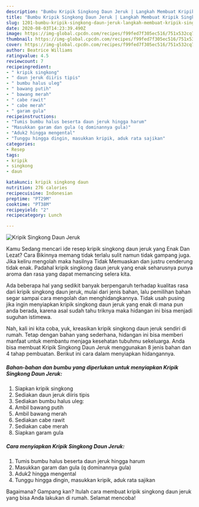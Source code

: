 ```yaml
---
description: "Bumbu Kripik Singkong Daun Jeruk | Langkah Membuat Kripik Singkong Daun Jeruk Yang Menggugah Selera"
title: "Bumbu Kripik Singkong Daun Jeruk | Langkah Membuat Kripik Singkong Daun Jeruk Yang Menggugah Selera"
slug: 1201-bumbu-kripik-singkong-daun-jeruk-langkah-membuat-kripik-singkong-daun-jeruk-yang-menggugah-selera
date: 2020-08-03T14:23:39.490Z
image: https://img-global.cpcdn.com/recipes/f99fed7f305ec516/751x532cq70/kripik-singkong-daun-jeruk-foto-resep-utama.jpg
thumbnail: https://img-global.cpcdn.com/recipes/f99fed7f305ec516/751x532cq70/kripik-singkong-daun-jeruk-foto-resep-utama.jpg
cover: https://img-global.cpcdn.com/recipes/f99fed7f305ec516/751x532cq70/kripik-singkong-daun-jeruk-foto-resep-utama.jpg
author: Beatrice Williams
ratingvalue: 4.5
reviewcount: 7
recipeingredient:
- " kripik singkong"
- " daun jeruk diiris tipis"
- " bumbu halus uleg"
- " bawang putih"
- " bawang merah"
- " cabe rawit"
- " cabe merah"
- " garam gula"
recipeinstructions:
- "Tumis bumbu halus beserta daun jeruk hingga harum"
- "Masukkan garam dan gula (q dominannya gula)"
- "Aduk2 hingga mengental"
- "Tunggu hingga dingin, masukkan kripik, aduk rata sajikan"
categories:
- Resep
tags:
- kripik
- singkong
- daun

katakunci: kripik singkong daun 
nutrition: 276 calories
recipecuisine: Indonesian
preptime: "PT29M"
cooktime: "PT38M"
recipeyield: "2"
recipecategory: Lunch

---
```



![Kripik Singkong Daun Jeruk](https://img-global.cpcdn.com/recipes/f99fed7f305ec516/751x532cq70/kripik-singkong-daun-jeruk-foto-resep-utama.jpg)

Kamu Sedang mencari ide resep kripik singkong daun jeruk yang Enak Dan Lezat? Cara Bikinnya memang tidak terlalu sulit namun tidak gampang juga. Jika keliru mengolah maka hasilnya Tidak Memuaskan dan justru cenderung tidak enak. Padahal kripik singkong daun jeruk yang enak seharusnya punya aroma dan rasa yang dapat memancing selera kita.



Ada beberapa hal yang sedikit banyak berpengaruh terhadap kualitas rasa dari kripik singkong daun jeruk, mulai dari jenis bahan, lalu pemilihan bahan segar sampai cara mengolah dan menghidangkannya. Tidak usah pusing jika ingin menyiapkan kripik singkong daun jeruk yang enak di mana pun anda berada, karena asal sudah tahu triknya maka hidangan ini bisa menjadi suguhan istimewa.


Nah, kali ini kita coba, yuk, kreasikan kripik singkong daun jeruk sendiri di rumah. Tetap dengan bahan yang sederhana, hidangan ini bisa memberi manfaat untuk membantu menjaga kesehatan tubuhmu sekeluarga. Anda bisa membuat Kripik Singkong Daun Jeruk menggunakan 8 jenis bahan dan 4 tahap pembuatan. Berikut ini cara dalam menyiapkan hidangannya.

<!--inarticleads1-->

##### Bahan-bahan dan bumbu yang diperlukan untuk menyiapkan Kripik Singkong Daun Jeruk:

1. Siapkan  kripik singkong
1. Sediakan  daun jeruk diiris tipis
1. Sediakan  bumbu halus uleg:
1. Ambil  bawang putih
1. Ambil  bawang merah
1. Sediakan  cabe rawit
1. Sediakan  cabe merah
1. Siapkan  garam gula




<!--inarticleads2-->

##### Cara menyiapkan Kripik Singkong Daun Jeruk:

1. Tumis bumbu halus beserta daun jeruk hingga harum
1. Masukkan garam dan gula (q dominannya gula)
1. Aduk2 hingga mengental
1. Tunggu hingga dingin, masukkan kripik, aduk rata sajikan




Bagaimana? Gampang kan? Itulah cara membuat kripik singkong daun jeruk yang bisa Anda lakukan di rumah. Selamat mencoba!
